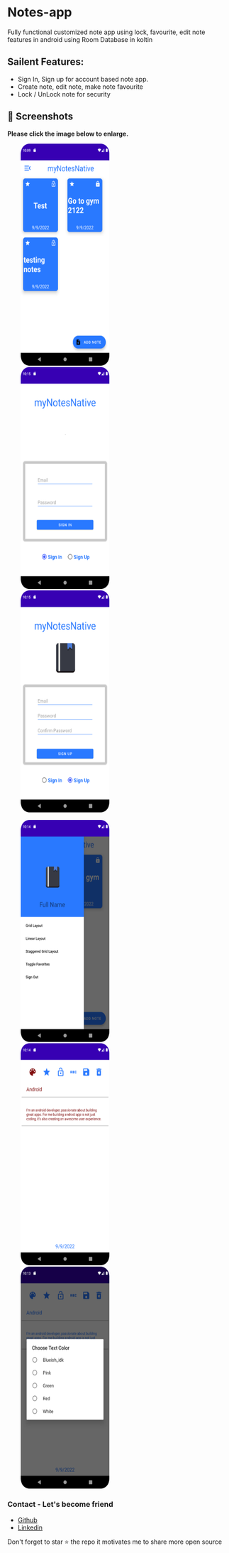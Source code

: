 # Notes-app
Fully functional customized note app using lock, favourite, edit note features in android using Room Database in koltin

## Sailent Features:
- Sign In, Sign up for account based note app.
- Create note, edit note, make note favourite
- Lock / UnLock note for security

## 📸 Screenshots

**Please click the image below to enlarge.**

<img src="https://github.com/cheetahmail007/Notes-app/blob/master/app/src/main/assets/dashboard.png" height="500" width="200" hspace="30"><img src="https://github.com/cheetahmail007/Notes-app/blob/master/app/src/main/assets/login.png" height="500" width="200" hspace="30"><img src="https://github.com/cheetahmail007/Notes-app/blob/master/app/src/main/assets/signup.png" height="500" width="200" hspace="30">

<img src="https://github.com/cheetahmail007/Notes-app/blob/master/app/src/main/assets/nav_drawer.png" height="500" width="200" hspace="30"><img src="https://github.com/cheetahmail007/Notes-app/blob/master/app/src/main/assets/edit_note.png" height="500" width="200" hspace="30"><img src="https://github.com/cheetahmail007/Notes-app/blob/master/app/src/main/assets/color_picker.png" height="500" width="200" hspace="30">

### Contact - Let's become friend
- [Github](https://github.com/cheetahmail007)
- [Linkedin](https://www.linkedin.com/in/abhishek-pathak-b735018b/)

<p>
Don't forget to star ⭐ the repo it motivates me to share more open source
</p>
